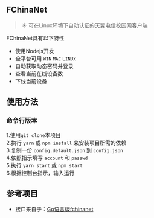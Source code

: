 ## FChinaNet

> :sunny: 可在Linux环境下自动认证的天翼电信校园网客户端  

FChinaNet具有以下特性  

+ 使用Nodejs开发
+ 全平台可用 `WIN` `MAC` `LINUX`
+ 自动获取动态密码并登录
+ 查看当前在线设备数
+ 下线当前设备

## 使用方法

### 命令行版本

1.使用`git clone`本项目  
2.执行 `yarn` 或 `npm install` 来安装项目所需的依赖  
3.复制一份 `config.default.json` 到 `config.json`  
4.依照指示填写 `account` 和 `passwd`  
5.执行 `yarn start` 或 `npm start`  
6.根据控制台指示，输入运行


## 参考项目

+ 接口来自于：[Go语言版fchinanet](https://github.com/01Sr/fchinanetgit)